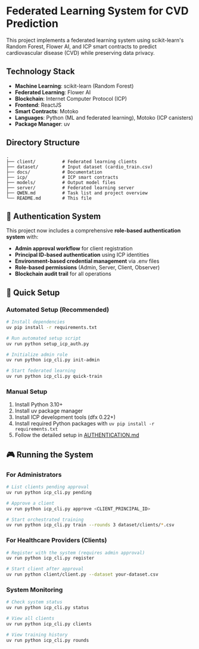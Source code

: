 # Federated Learning System for CVD Prediction

This project implements a federated learning system using scikit-learn's Random Forest, Flower AI, and ICP smart contracts to predict cardiovascular disease (CVD) while preserving data privacy.

## Technology Stack
- **Machine Learning**: scikit-learn (Random Forest)
- **Federated Learning**: Flower AI
- **Blockchain**: Internet Computer Protocol (ICP)
- **Frontend**: ReactJS
- **Smart Contracts**: Motoko
- **Languages**: Python (ML and federated learning), Motoko (ICP canisters)
- **Package Manager**: uv

## Directory Structure
```
.
├── client/          # Federated learning clients
├── dataset/         # Input dataset (cardio_train.csv)
├── docs/            # Documentation
├── icp/             # ICP smart contracts
├── models/          # Output model files
├── server/          # Federated learning server
├── QWEN.md          # Task list and project overview
└── README.md        # This file
```

## 🔐 Authentication System

This project now includes a comprehensive **role-based authentication system** with:

- **Admin approval workflow** for client registration
- **Principal ID-based authentication** using ICP identities
- **Environment-based credential management** via .env files
- **Role-based permissions** (Admin, Server, Client, Observer)
- **Blockchain audit trail** for all operations

## 🚀 Quick Setup

### Automated Setup (Recommended)
```bash
# Install dependencies
uv pip install -r requirements.txt

# Run automated setup script
uv run python setup_icp_auth.py

# Initialize admin role
uv run python icp_cli.py init-admin

# Start federated learning
uv run python icp_cli.py quick-train
```

### Manual Setup
1. Install Python 3.10+
2. Install uv package manager
3. Install ICP development tools (dfx 0.22+)
4. Install required Python packages with `uv pip install -r requirements.txt`
5. Follow the detailed setup in [AUTHENTICATION.md](AUTHENTICATION.md)

## 🎮 Running the System

### For Administrators
```bash
# List clients pending approval
uv run python icp_cli.py pending

# Approve a client
uv run python icp_cli.py approve <CLIENT_PRINCIPAL_ID>

# Start orchestrated training
uv run python icp_cli.py train --rounds 3 dataset/clients/*.csv
```

### For Healthcare Providers (Clients)
```bash
# Register with the system (requires admin approval)
uv run python icp_cli.py register

# Start client after approval
uv run python client/client.py --dataset your-dataset.csv
```

### System Monitoring
```bash
# Check system status
uv run python icp_cli.py status

# View all clients
uv run python icp_cli.py clients

# View training history
uv run python icp_cli.py rounds
```